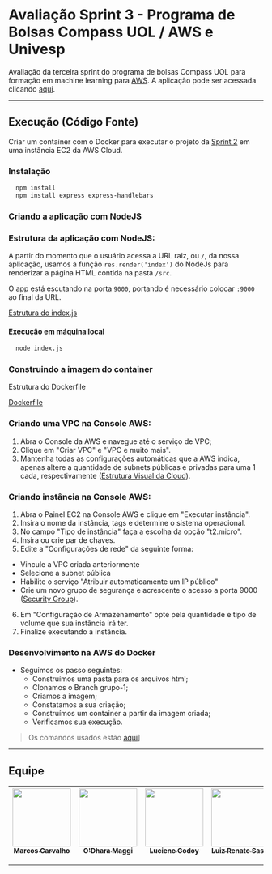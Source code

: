 # Avaliação Sprint 3 - Programa de Bolsas Compass UOL / AWS e Univesp

Avaliação da terceira sprint do programa de bolsas Compass UOL para formação em machine learning para [AWS][aws].
A aplicação pode ser acessada clicando [aqui][aqui].

***

## Execução (Código Fonte)

Criar um container com o Docker para executar o projeto da [Sprint 2][sprint2] em uma instância EC2 da AWS Cloud.

### Instalação

  ```sh
    npm install
    npm install express express-handlebars
  ```
### Criando a aplicação com NodeJS

### Estrutura da aplicação com NodeJS:
A partir do momento que o usuário acessa a URL raiz, ou `/`, da nossa aplicação, usamos a função `res.render('index')` do NodeJs para renderizar a página HTML contida na pasta `/src`.

O app está escutando na porta `9000`, portando é necessário colocar `:9000` ao final da URL.

[Estrutura do index.js](src/img/nodeApp.PNG)

#### Execução em máquina local
  ```sh
    node index.js
  ```

### Construindo a imagem do container
Estrutura do Dockerfile

[Dockerfile](src/img/dockerfile.PNG)

### Criando uma VPC na Console AWS:

1. Abra o Console da AWS e navegue até o serviço de VPC;
2. Clique em "Criar VPC" e "VPC e muito mais".
3. Mantenha todas as configurações automáticas que a AWS indica, apenas altere a quantidade de subnets públicas e privadas para uma 1 cada, respectivamente ([Estrutura Visual da Cloud](src/img/resourcemap.PNG)).

### Criando instância na Console AWS:

1. Abra o Painel EC2 na Console AWS e clique em "Executar instância".
2. Insira o nome da instância, tags e determine o sistema operacional.
3. No campo "Tipo de instância" faça a escolha da opção "t2.micro".
4. Insira ou crie par de chaves.
5. Edite a "Configurações de rede" da seguinte forma:
- Vincule a VPC criada anteriormente 
- Selecione a subnet pública
- Habilite o serviço "Atribuir automaticamente um IP público"
- Crie um novo grupo de segurança e acrescente o acesso a porta 9000 ([Security Group](src/img/securitygroup.PNG)).
6. Em "Configuração de Armazenamento" opte pela quantidade e tipo de volume que sua instância irá ter.
7. Finalize executando a instância.

### Desenvolvimento na AWS do Docker
* Seguimos os passo seguintes:
  * Construímos uma pasta para os arquivos html;
  *	Clonamos o Branch grupo-1; 
  *	Criamos a imagem; 
  *	Constatamos a sua criação;
  *	Construímos um container a partir da imagem criada; 
  * Verificamos sua execução.
>Os comandos usados estão [aqui](https://github.com/Compass-pb-aws-2023-Univesp/sprint-3-pb-aws-univesp/blob/grupo-1/awsPassos.md)]
***

## Equipe
| [<img src="https://avatars.githubusercontent.com/u/73674662?v=4" width=115><br><sub>Marcos Carvalho</sub>](https://github.com/onativo) | [<img src="https://avatars.githubusercontent.com/u/94749597?v=4" width=115><br><sub>O'Dhara Maggi</sub>](https://github.com/odharamaggi) | [<img src="https://avatars.githubusercontent.com/u/87142990?v=4" width=115><br><sub>Luciene Godoy</sub>](https://github.com/LucieneGodoy) | [<img src="https://avatars.githubusercontent.com/u/72028902?s=400&u=55ce73592997b191c7c04082c85ea2ee367f7e2a&v=4" width=115><br><sub>Luiz Renato Sassi</sub>](https://github.com/luizrsassi) |
| :---: | :---: | :---: |:---: |

***
[sprint2]: <https://github.com/Compass-pb-aws-2023-Univesp/sprint-2-pb-aws-univesp/tree/main>
[aws]: <https://aws.amazon.com/pt/>
[aqui]: <http://18.212.213.146:9000/>

